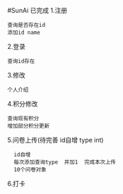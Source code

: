 #SunAi    已完成
1.注册
    
    查询是否存在id
    添加id name
2.登录
    
    查询id存在
3.修改
  
    个人介绍
4.积分修改

    查询现有积分
    增加部分积分更新

5.问卷上传(待完善   id自增  type int)
      
      id自增
      每次添加查询type  并加1  完成本次上传
      10个问卷对象
6.打卡
   
      
    
    
